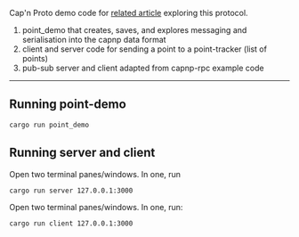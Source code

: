 Cap'n Proto demo code for [related article](https://dev.to/kushalj/capn-proto-rpc-at-the-speed-of-rust-part-1-4joo) exploring this protocol.

1. point_demo that creates, saves, and explores messaging and serialisation into the capnp data format
2. client and server code for sending a point to a point-tracker (list of points)
3. pub-sub server and client adapted from capnp-rpc example code

---

## Running point-demo

```bash
cargo run point_demo
```

## Running server and client

Open two terminal panes/windows. In one, run
```bash
cargo run server 127.0.0.1:3000
```

Open two terminal panes/windows. In one, run:
```bash
cargo run client 127.0.0.1:3000
```